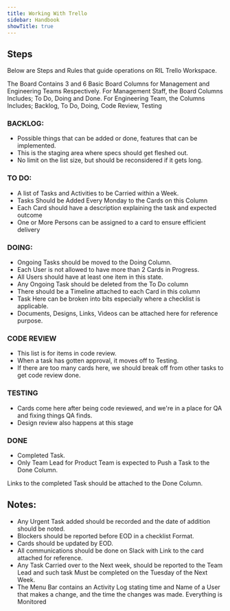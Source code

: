 ```yaml
---
title: Working With Trello
sidebar: Handbook
showTitle: true
---
```


## Steps

Below are Steps and Rules that guide operations on RIL Trello Workspace.

The Board Contains 3 and 6 Basic Board Columns for Management and Engineering Teams Respectively. For Management Staff, the Board Columns Includes; To Do, Doing and Done. For Engineering Team, the Columns Includes; Backlog, To Do, Doing, Code Review, Testing

<!-- 1. About Board Columns and Rules to using Each Board  -->

### BACKLOG:

- Possible things that can be added or done, features that can be implemented. 
- This is the staging area where specs should get fleshed out.
- No limit on the list size, but should be reconsidered if it gets long.

### TO DO:

- A list of Tasks and Activities to be Carried within a Week.
- Tasks Should be Added Every Monday to the Cards on this Column
- Each Card should have a description explaining the task and expected outcome
- One or More Persons can be assigned to a card to ensure efficient delivery

### DOING:

- Ongoing Tasks should be moved to the Doing Column. 
- Each User is not allowed to have more than 2 Cards in Progress. 
- All Users should have at least one item in this state.
- Any Ongoing Task should be deleted from the To Do column
- There should be a Timeline attached to each Card in this column 
- Task Here can be broken into bits especially where a checklist is applicable.
- Documents, Designs, Links, Videos can be attached here for reference purpose.

### CODE REVIEW
  
- This list is for items in code review. 
- When a task has gotten approval, it moves off to Testing.
- If there are too many cards here, we should break off from other tasks to get code review done.

### TESTING

- Cards come here after being code reviewed, and we're in a place for QA and fixing things QA finds. 
- Design review also happens at this stage

### DONE 

- Completed Task. 
- Only Team Lead for Product Team is expected to Push a Task to the Done Column. 

Links to the completed Task should be attached to the Done Column.



## Notes: 

- Any Urgent Task added should be recorded and the date of addition should be noted. 
- Blockers should be reported before EOD in a checklist Format. 
- Cards should be updated by EOD. 
- All communications should be done on Slack with Link to the card attached for reference.
- Any Task Carried over to the Next week, should be reported to the Team Lead and such task Must be completed on the Tuesday of the Next Week. 
- The Menu Bar contains an Activity Log stating time and Name of a User that makes a change, and the time the changes was made. Everything is Monitored
